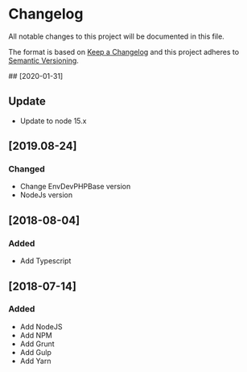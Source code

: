 # Changelog

All notable changes to this project will be documented in this file.

The format is based on [Keep a Changelog](http://keepachangelog.com/en/1.0.0/)
and this project adheres to [Semantic Versioning](http://semver.org/spec/v2.0.0.html).

## [2020-01-31]

## Update

- Update to node 15.x

## [2019.08-24]

### Changed

- Change EnvDevPHPBase version
- NodeJs version

## [2018-08-04]

### Added

- Add Typescript

## [2018-07-14]

### Added

- Add NodeJS
- Add NPM
- Add Grunt
- Add Gulp
- Add Yarn